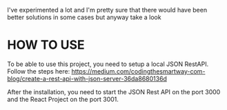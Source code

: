 I've experimented a lot and I'm pretty sure that there would have been better solutions in some cases but anyway take a look

# HOW TO USE

To be able to use this project, you need to setup a local JSON RestAPI.
Follow the steps here: https://medium.com/codingthesmartway-com-blog/create-a-rest-api-with-json-server-36da8680136d

After the installation, you need to start the JSON Rest API on the port 3000 and the React Project on the port 3001.

